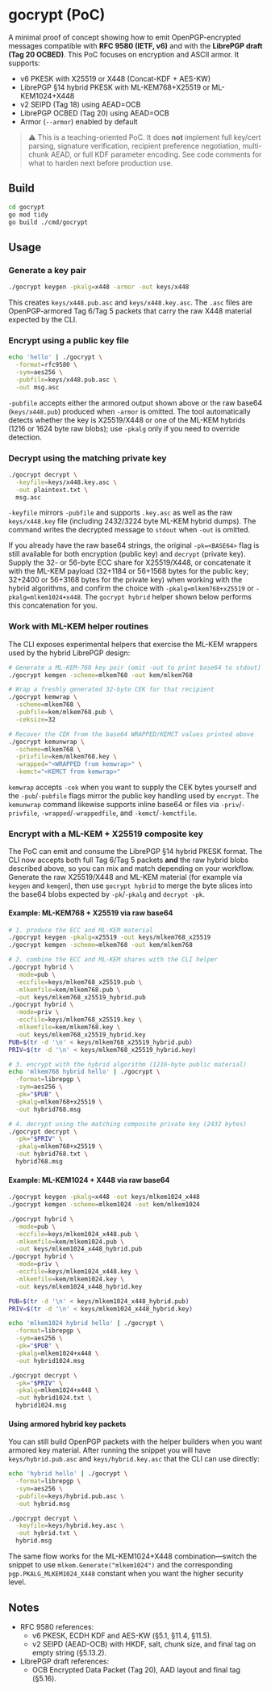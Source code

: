 # gocrypt (PoC)

A minimal proof of concept showing how to emit OpenPGP-encrypted messages compatible with **RFC 9580 (IETF, v6)** and with the **LibrePGP draft (Tag 20 OCBED)**. This PoC focuses on encryption and ASCII armor. It supports:

- v6 PKESK with X25519 or X448 (Concat-KDF + AES-KW)
- LibrePGP §14 hybrid PKESK with ML-KEM768+X25519 or ML-KEM1024+X448
- v2 SEIPD (Tag 18) using AEAD=OCB
- LibrePGP OCBED (Tag 20) using AEAD=OCB
- Armor (`--armor`) enabled by default

> ⚠️ This is a teaching-oriented PoC. It does **not** implement full key/cert parsing, signature verification, recipient preference negotiation, multi-chunk AEAD, or full KDF parameter encoding. See code comments for what to harden next before production use.

## Build

```bash
cd gocrypt
go mod tidy
go build ./cmd/gocrypt
```

## Usage

### Generate a key pair

```bash
./gocrypt keygen -pkalg=x448 -armor -out keys/x448
```

This creates `keys/x448.pub.asc` and `keys/x448.key.asc`. The `.asc` files are
OpenPGP-armored Tag 6/Tag 5 packets that carry the raw X448 material expected
by the CLI.

### Encrypt using a public key file

```bash
echo 'hello' | ./gocrypt \
  -format=rfc9580 \
  -sym=aes256 \
  -pubfile=keys/x448.pub.asc \
  -out msg.asc
```

`-pubfile` accepts either the armored output shown above or the raw base64
(`keys/x448.pub`) produced when `-armor` is omitted. The tool automatically
detects whether the key is X25519/X448 or one of the ML-KEM hybrids (1216 or
1624 byte raw blobs); use `-pkalg` only if you need to override detection.

### Decrypt using the matching private key

```bash
./gocrypt decrypt \
  -keyfile=keys/x448.key.asc \
  -out plaintext.txt \
  msg.asc
```

`-keyfile` mirrors `-pubfile` and supports `.key.asc` as well as the raw
`keys/x448.key` file (including 2432/3224 byte ML-KEM hybrid dumps). The
command writes the decrypted message to `stdout` when `-out` is omitted.

If you already have the raw base64 strings, the original `-pk=<BASE64>` flag is
still available for both encryption (public key) and `decrypt` (private key).
Supply the 32- or 56-byte ECC share for X25519/X448, or concatenate it with the
ML-KEM payload (32+1184 or 56+1568 bytes for the public key; 32+2400 or
56+3168 bytes for the private key) when working with the hybrid algorithms, and
confirm the choice with `-pkalg=mlkem768+x25519` or `-pkalg=mlkem1024+x448`.
The `gocrypt hybrid` helper shown below performs this concatenation for you.

### Work with ML-KEM helper routines

The CLI exposes experimental helpers that exercise the ML-KEM wrappers used by
the hybrid LibrePGP design:

```bash
# Generate a ML-KEM-768 key pair (omit -out to print base64 to stdout)
./gocrypt kemgen -scheme=mlkem768 -out kem/mlkem768

# Wrap a freshly generated 32-byte CEK for that recipient
./gocrypt kemwrap \
  -scheme=mlkem768 \
  -pubfile=kem/mlkem768.pub \
  -ceksize=32

# Recover the CEK from the base64 WRAPPED/KEMCT values printed above
./gocrypt kemunwrap \
  -scheme=mlkem768 \
  -privfile=kem/mlkem768.key \
  -wrapped="<WRAPPED from kemwrap>" \
  -kemct="<KEMCT from kemwrap>"
```

`kemwrap` accepts `-cek` when you want to supply the CEK bytes yourself and the
`-pub`/`-pubfile` flags mirror the public key handling used by `encrypt`.  The
`kemunwrap` command likewise supports inline base64 or files via `-priv`/`-privfile`,
`-wrapped`/`-wrappedfile`, and `-kemct`/`-kemctfile`.

### Encrypt with a ML-KEM + X25519 composite key

The PoC can emit and consume the LibrePGP §14 hybrid PKESK format.  The CLI now
accepts both full Tag 6/Tag 5 packets **and** the raw hybrid blobs described
above, so you can mix and match depending on your workflow.  Generate the raw
X25519/X448 and ML-KEM material (for example via `keygen` and `kemgen`), then use
`gocrypt hybrid` to merge the byte slices into the base64 blobs expected by
`-pk`/`-pkalg` and `decrypt -pk`.

#### Example: ML-KEM768 + X25519 via raw base64

```bash
# 1. produce the ECC and ML-KEM material
./gocrypt keygen -pkalg=x25519 -out keys/mlkem768_x25519
./gocrypt kemgen -scheme=mlkem768 -out kem/mlkem768

# 2. combine the ECC and ML-KEM shares with the CLI helper
./gocrypt hybrid \
  -mode=pub \
  -eccfile=keys/mlkem768_x25519.pub \
  -mlkemfile=kem/mlkem768.pub \
  -out keys/mlkem768_x25519_hybrid.pub
./gocrypt hybrid \
  -mode=priv \
  -eccfile=keys/mlkem768_x25519.key \
  -mlkemfile=kem/mlkem768.key \
  -out keys/mlkem768_x25519_hybrid.key
PUB=$(tr -d '\n' < keys/mlkem768_x25519_hybrid.pub)
PRIV=$(tr -d '\n' < keys/mlkem768_x25519_hybrid.key)

# 3. encrypt with the hybrid algorithm (1216-byte public material)
echo 'mlkem768 hybrid hello' | ./gocrypt \
  -format=librepgp \
  -sym=aes256 \
  -pk="$PUB" \
  -pkalg=mlkem768+x25519 \
  -out hybrid768.msg

# 4. decrypt using the matching composite private key (2432 bytes)
./gocrypt decrypt \
  -pk="$PRIV" \
  -pkalg=mlkem768+x25519 \
  -out hybrid768.txt \
  hybrid768.msg
```

#### Example: ML-KEM1024 + X448 via raw base64

```bash
./gocrypt keygen -pkalg=x448 -out keys/mlkem1024_x448
./gocrypt kemgen -scheme=mlkem1024 -out kem/mlkem1024

./gocrypt hybrid \
  -mode=pub \
  -eccfile=keys/mlkem1024_x448.pub \
  -mlkemfile=kem/mlkem1024.pub \
  -out keys/mlkem1024_x448_hybrid.pub
./gocrypt hybrid \
  -mode=priv \
  -eccfile=keys/mlkem1024_x448.key \
  -mlkemfile=kem/mlkem1024.key \
  -out keys/mlkem1024_x448_hybrid.key

PUB=$(tr -d '\n' < keys/mlkem1024_x448_hybrid.pub)
PRIV=$(tr -d '\n' < keys/mlkem1024_x448_hybrid.key)

echo 'mlkem1024 hybrid hello' | ./gocrypt \
  -format=librepgp \
  -sym=aes256 \
  -pk="$PUB" \
  -pkalg=mlkem1024+x448 \
  -out hybrid1024.msg

./gocrypt decrypt \
  -pk="$PRIV" \
  -pkalg=mlkem1024+x448 \
  -out hybrid1024.txt \
  hybrid1024.msg
```

#### Using armored hybrid key packets

You can still build OpenPGP packets with the helper builders when you want
armored key material. After running the snippet you will have
`keys/hybrid.pub.asc` and `keys/hybrid.key.asc` that the CLI can use directly:

```bash
echo 'hybrid hello' | ./gocrypt \
  -format=librepgp \
  -sym=aes256 \
  -pubfile=keys/hybrid.pub.asc \
  -out hybrid.msg

./gocrypt decrypt \
  -keyfile=keys/hybrid.key.asc \
  -out hybrid.txt \
  hybrid.msg
```

The same flow works for the ML-KEM1024+X448 combination—switch the snippet to
use `mlkem.Generate("mlkem1024")` and the corresponding
`pgp.PKALG_MLKEM1024_X448` constant when you want the higher security level.

## Notes

- RFC 9580 references:
  - v6 PKESK, ECDH KDF and AES-KW (§5.1, §11.4, §11.5).
  - v2 SEIPD (AEAD-OCB) with HKDF, salt, chunk size, and final tag on empty string (§5.13.2).
- LibrePGP draft references:
  - OCB Encrypted Data Packet (Tag 20), AAD layout and final tag (§5.16).
